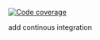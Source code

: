 
[![Code coverage](https://codecov.io/gh/Slohrsh/KI_suchalgorithmen)](https://codecov.io/gh/Slohrsh/KI_suchalgorithmen)

add continous integration
